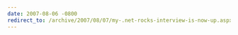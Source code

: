 ```yaml
---
date: 2007-08-06 -0800
redirect_to: /archive/2007/08/07/my-.net-rocks-interview-is-now-up.aspx/
---
```

